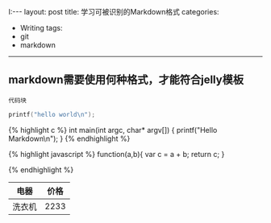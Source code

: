 I:---
layout: post
title: 学习可被识别的Markdown格式
categories:
- Writing
tags:
- git
- markdown
---

## markdown需要使用何种格式，才能符合jelly模板
`代码块` 

```c++
printf("hello world\n");
````

{% highlight c %}
int main(int argc, char* argv[])
{
    printf("Hello Markdown\n");
}
{% endhighlight %}

{% highlight javascript %}
function(a,b){
    var c = a + b;
    return c;
}

{% endhighlight %}


电器 | 价格
------|------
洗衣机| 2233

